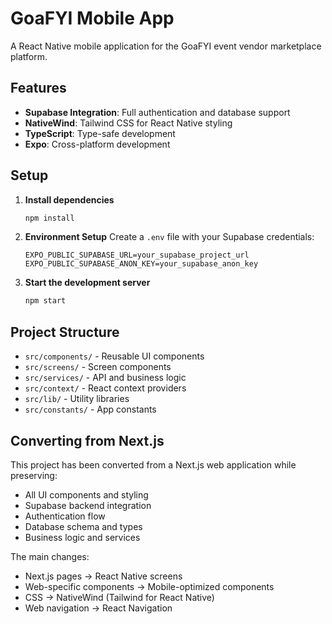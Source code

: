 # GoaFYI Mobile App

A React Native mobile application for the GoaFYI event vendor marketplace platform.

## Features

- **Supabase Integration**: Full authentication and database support
- **NativeWind**: Tailwind CSS for React Native styling
- **TypeScript**: Type-safe development
- **Expo**: Cross-platform development

## Setup

1. **Install dependencies**
   ```bash
   npm install
   ```

2. **Environment Setup**
   Create a `.env` file with your Supabase credentials:
   ```
   EXPO_PUBLIC_SUPABASE_URL=your_supabase_project_url
   EXPO_PUBLIC_SUPABASE_ANON_KEY=your_supabase_anon_key
   ```

3. **Start the development server**
   ```bash
   npm start
   ```

## Project Structure

- `src/components/` - Reusable UI components
- `src/screens/` - Screen components
- `src/services/` - API and business logic
- `src/context/` - React context providers
- `src/lib/` - Utility libraries
- `src/constants/` - App constants

## Converting from Next.js

This project has been converted from a Next.js web application while preserving:
- All UI components and styling
- Supabase backend integration
- Authentication flow
- Database schema and types
- Business logic and services

The main changes:
- Next.js pages → React Native screens
- Web-specific components → Mobile-optimized components
- CSS → NativeWind (Tailwind for React Native)
- Web navigation → React Navigation
